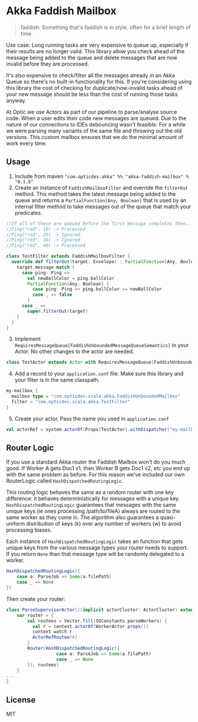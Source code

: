 # Akka Faddish Mailbox

> faddish: Something that's faddish is in style, often for a brief length of time.

Use case: Long running tasks are very expensive to queue up, especially if their results are no longer valid. This library allow you check ahead of the message being added to the queue and delete messages that are now invalid before they are processed.

It's also expensive to check/filter all the messages already in an Akka Queue so there's no built-in functionality for this. If you're considering using this library the cost of checking for duplicate/now-invalid tasks ahead of your new message should be less than the cost of running those tasks anyway.

At Optic we use Actors as part of our pipeline to parse/analyse source code. When a user edits their code new messages are queued. Due to the nature of our connections to IDEs debouncing wasn't feasible. For a while we were parsing many variants of the same file and throwing out the old versions. This custom mailbox ensures that we do the minimal amount of work every time.

## Usage
1. Include from maven `"com.opticdev.akka" %% "akka-faddish-mailbox" % "0.1.0"`
2. Create an instance of `FaddishMailboxFilter` and override the `filterOut` method. This method takes the latest message being added to the queue and returns a `PartialFunction[Any, Boolean]` that is used by an internal filter method to take messages out of the queue that match your predicates.
```scala
//If all of these are queued before the first message completes then..
//Ping("red", 10) -> Processed
//Ping("red", 20) -> Ignored
//Ping("red", 30) -> Ignored
//Ping("red", 40) -> Processed

class TestFilter extends FaddishMailboxFilter {
  override def filterOut(target: Envelope) : PartialFunction[Any, Boolean] = {
    target.message match {
      case ping: Ping =>
        val newBallColor = ping.ballColor
        PartialFunction[Any, Boolean] {
          case ping: Ping => ping.ballColor == newBallColor
          case _ => false
        }
      case _ =>
        super.filterOut(target)
    }
  }
}
```
3. Implement `RequiresMessageQueue[FaddishUnboundedMessageQueueSemantics]` in your Actor. No other changes to the actor are needed.
```scala
class TestActor extends Actor with RequiresMessageQueue[FaddishUnboundedMessageQueueSemantics] {
```
4. Add a record to your `application.conf` file. Make sure this library and your filter is in the same classpath.
```scala
my-mailbox {
  mailbox-type = "com.opticdev.scala.akka.FaddishUnboundedMailbox"
  filter = "com.opticdev.scala.akka.TestFilter"
}
```

5. Create your actor. Pass the name you used in `application.conf`
```scala
val actorRef = system.actorOf(Props[TestActor].withDispatcher("my-mailbox"))
```

## Router Logic
If you use a standard Akka router the Faddish Mailbox won't do you much good. If Worker A gets Doc1 v1, then Worker B gets Doc1 v2, etc you end up with the same problem as before. For this reason we've included our own RouterLogic called `HashDispatchedRoutingLogic`.

This routing logic behaves the same as a random router with one key difference: it behaves deterministically for messages with a unique key. `HashDispatchedRoutingLogic` guarantees that messages with the same unique keys (ie ones processing /path/to/fileA) always are routed to the same worker as they come in. The algorithm also guarantees a quasi-uniform distribution of keys (k) over any number of workers (w) to avoid processing biases.

Each instance of `HashDispatchedRoutingLogic` takes an function that gets unique keys from the various message types your router needs to support. If you return `None` than that message type will be randomly delegated to a worker.

```scala
HashDispatchedRoutingLogic({
    case a: ParseJob => Some(a.filePath)
    case _ => None
})
```

Then create your router:
```scala
class ParseSupervisorActor()(implicit actorCluster: ActorCluster) extends Actor {
    var router = {
        val routees = Vector.fill(SGConstants.parseWorkers) {
          val r = context.actorOf(WorkerActor.props())
          context watch r
          ActorRefRoutee(r)
        }
        Router(HashDispatchedRoutingLogic({
                   case a: ParseJob => Some(a.filePath)
                   case _ => None
        }), routees)
    }
...
}
```


## License
MIT
